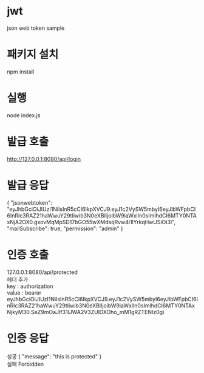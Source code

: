 # jwt
json web token sample

# 패키지 설치
npm install

# 실행
node index.js

# 발급 호출
http://127.0.0.1:8080/api/login

# 발급 응답
{
  "jsonwebtoken": "eyJhbGciOiJIUzI1NiIsInR5cCI6IkpXVCJ9.eyJ1c2VySW5mbyI6eyJlbWFpbCI6InRlc3RAZ21haWwuY29tIiwib3N0eXBlIjoibW9iaWxlIn0sImlhdCI6MTY0NTAxNjA2OX0.gxovMqMpSD17bGO55wXMdsqRvw4i1lYrkqHwUSiOi3I",
  "mailSubscribe": true,
  "permission": "admin"
}

# 인증 호출
127.0.0.1:8080/api/protected<br>
헤더 추가<br>
key : authorization<br> 
value : bearer eyJhbGciOiJIUzI1NiIsInR5cCI6IkpXVCJ9.eyJ1c2VySW5mbyI6eyJlbWFpbCI6InRlc3RAZ21haWwuY29tIiwib3N0eXBlIjoibW9iaWxlIn0sImlhdCI6MTY0NTAxNjkyM30.SeZ9mOaJIf31lJWA2V3ZUlDXOho_mM1gRZTENIz0gi

# 인증 응답
성공
{
    "message": "this is protected"
}
<br>
실패
Forbidden